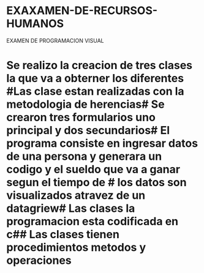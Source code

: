 # EXAXAMEN-DE-RECURSOS-HUMANOS
EXAMEN DE PROGRAMACION VISUAL
# Se realizo la creacion de tres clases la que va  a obterner los diferentes #Las clase estan realizadas con la metodologia de herencias# Se crearon tres formularios uno principal y dos secundarios# El programa consiste en ingresar datos de una persona y  generara un codigo y el sueldo que va a ganar segun el tiempo de # los datos son visualizados atravez de un datagriew# Las clases la programacion esta codificada en c## Las clases tienen procedimientos metodos y operaciones
#
